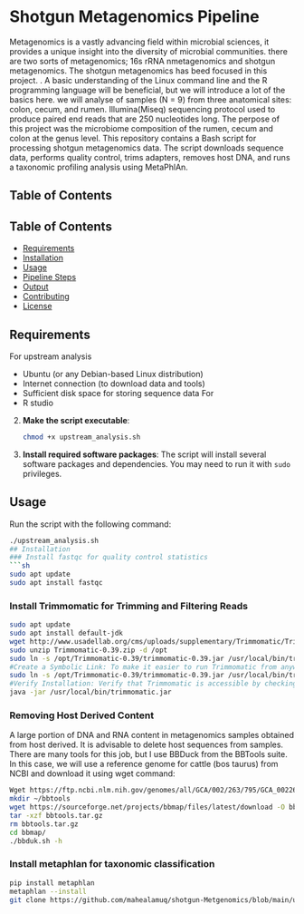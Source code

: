# Shotgun Metagenomics Pipeline
Metagenomics is a vastly advancing field within microbial sciences, it provides a unique insight into the diversity of microbial communities. there are two sorts of metagenomics; 16s rRNA nmetagenomics and shotgun metagenomics. The shotgun metagenomics has beed focused in this project. . A basic understanding of the Linux command line and the R programming language will be beneficial, but we will introduce a lot of the basics here. we will analyse of samples (N = 9) from three anatomical sites: colon, cecum, and rumen. Illumina(Miseq) sequencing protocol used to produce paired end reads that are 250 nucleotides long. The perpose of this project was the microbiome composition of the rumen, cecum and colon at the genus level.
This repository contains a Bash script for processing shotgun metagenomics data. The script downloads sequence data, performs quality control, trims adapters, removes host DNA, and runs a taxonomic profiling analysis using MetaPhlAn.
## Table of Contents
## Table of Contents
- [Requirements](#requirements)
- [Installation](#installation)
- [Usage](#usage)
- [Pipeline Steps](#pipeline-steps)
- [Output](#output)
- [Contributing](#contributing)
- [License](#license)

## Requirements
For upstream analysis
- Ubuntu (or any Debian-based Linux distribution)
- Internet connection (to download data and tools)
- Sufficient disk space for storing sequence data
For 
- R studio
2. **Make the script executable**:
    ```bash
    chmod +x upstream_analysis.sh
    ```

3. **Install required software packages**:
    The script will install several software packages and dependencies. You may need to run it with `sudo` privileges.

## Usage

Run the script with the following command:
```bash
./upstream_analysis.sh
## Installation
### Install fastqc for quality control statistics
```sh
sudo apt update
sudo apt install fastqc
```
### Install Trimmomatic for Trimming and Filtering Reads
```sh
sudo apt update
sudo apt install default-jdk
wget http://www.usadellab.org/cms/uploads/supplementary/Trimmomatic/Trimmomatic-0.39.zip
sudo unzip Trimmomatic-0.39.zip -d /opt
sudo ln -s /opt/Trimmomatic-0.39/trimmomatic-0.39.jar /usr/local/bin/trimmomatic.jar
#Create a Symbolic Link: To make it easier to run Trimmomatic from anywhere, create a symbolic link to the trimmomatic-0.39.jar file in a directory that is included #in your PATH, such as /usr/local/bin
sudo ln -s /opt/Trimmomatic-0.39/trimmomatic-0.39.jar /usr/local/bin/trimmomatic.jar
#Verify Installation: Verify that Trimmomatic is accessible by checking its version. You can run the following command:
java -jar /usr/local/bin/trimmomatic.jar
```
### Removing Host Derived Content
A large portion of DNA and RNA content in metagenomics samples obtained from host derived. It is advisable to delete host sequences from samples. There are many tools for this job, but I use BBDuck from the BBTools suite. In this case, we will use a reference genome for cattle (bos taurus) from NCBI and download it using wget command:
```sh
Wget https://ftp.ncbi.nlm.nih.gov/genomes/all/GCA/002/263/795/GCA_002263795.4_ARS-UCD2.0/GCA_002263795.4_ARS-UCD2.0_genomic.fna.gz
mkdir ~/bbtools
wget https://sourceforge.net/projects/bbmap/files/latest/download -O bbtools.tar.gz
tar -xzf bbtools.tar.gz
rm bbtools.tar.gz
cd bbmap/
./bbduk.sh -h
```
### Install metaphlan for taxonomic classification
```sh
pip install metaphlan
metaphlan --install
git clone https://github.com/mahealamuq/shotgun-Metgenomics/blob/main/upstream_analysis.sh
